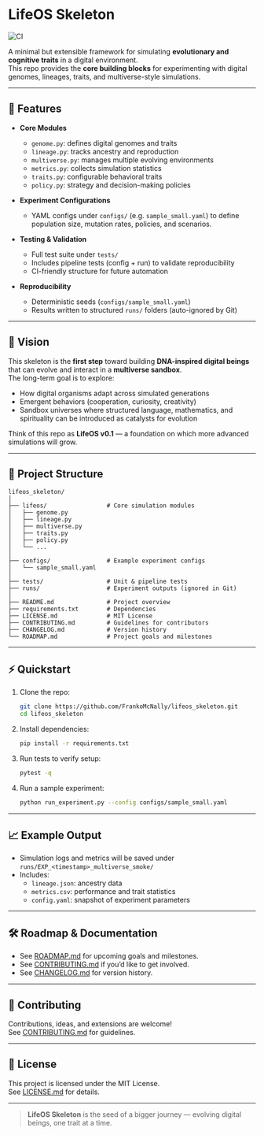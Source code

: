 # LifeOS Skeleton

![CI](https://github.com/FrankoMcNally/lifeos_skeleton/actions/workflows/tests.yml/badge.svg)

A minimal but extensible framework for simulating **evolutionary and cognitive traits** in a digital environment.  
This repo provides the **core building blocks** for experimenting with digital genomes, lineages, traits, and multiverse-style simulations.

---

## 🚀 Features

- **Core Modules**
  - `genome.py`: defines digital genomes and traits
  - `lineage.py`: tracks ancestry and reproduction
  - `multiverse.py`: manages multiple evolving environments
  - `metrics.py`: collects simulation statistics
  - `traits.py`: configurable behavioral traits
  - `policy.py`: strategy and decision-making policies

- **Experiment Configurations**
  - YAML configs under `configs/` (e.g. `sample_small.yaml`) to define population size, mutation rates, policies, and scenarios.

- **Testing & Validation**
  - Full test suite under `tests/`
  - Includes pipeline tests (config + run) to validate reproducibility
  - CI-friendly structure for future automation

- **Reproducibility**
  - Deterministic seeds (`configs/sample_small.yaml`)
  - Results written to structured `runs/` folders (auto-ignored by Git)

---

## 🧬 Vision

This skeleton is the **first step** toward building **DNA-inspired digital beings** that can evolve and interact in a **multiverse sandbox**.  
The long-term goal is to explore:
- How digital organisms adapt across simulated generations  
- Emergent behaviors (cooperation, curiosity, creativity)  
- Sandbox universes where structured language, mathematics, and spirituality can be introduced as catalysts for evolution  

Think of this repo as **LifeOS v0.1** — a foundation on which more advanced simulations will grow.

---

## 📂 Project Structure

```
lifeos_skeleton/
│
├── lifeos/                 # Core simulation modules
│   ├── genome.py
│   ├── lineage.py
│   ├── multiverse.py
│   ├── traits.py
│   ├── policy.py
│   └── ...
│
├── configs/                # Example experiment configs
│   └── sample_small.yaml
│
├── tests/                  # Unit & pipeline tests
├── runs/                   # Experiment outputs (ignored in Git)
│
├── README.md               # Project overview
├── requirements.txt        # Dependencies
├── LICENSE.md              # MIT License
├── CONTRIBUTING.md         # Guidelines for contributors
├── CHANGELOG.md            # Version history
└── ROADMAP.md              # Project goals and milestones
```

---

## ⚡ Quickstart

1. Clone the repo:
   ```bash
   git clone https://github.com/FrankoMcNally/lifeos_skeleton.git
   cd lifeos_skeleton
   ```

2. Install dependencies:
   ```bash
   pip install -r requirements.txt
   ```

3. Run tests to verify setup:
   ```bash
   pytest -q
   ```

4. Run a sample experiment:
   ```bash
   python run_experiment.py --config configs/sample_small.yaml
   ```

---

## 📈 Example Output

- Simulation logs and metrics will be saved under `runs/EXP_<timestamp>_multiverse_smoke/`
- Includes:
  - `lineage.json`: ancestry data
  - `metrics.csv`: performance and trait statistics
  - `config.yaml`: snapshot of experiment parameters

---

## 🛠 Roadmap & Documentation

- See [ROADMAP.md](ROADMAP.md) for upcoming goals and milestones.  
- See [CONTRIBUTING.md](CONTRIBUTING.md) if you’d like to get involved.  
- See [CHANGELOG.md](CHANGELOG.md) for version history.

---

## 🤝 Contributing

Contributions, ideas, and extensions are welcome!  
See [CONTRIBUTING.md](CONTRIBUTING.md) for guidelines.

---

## 📜 License

This project is licensed under the MIT License.  
See [LICENSE.md](LICENSE.md) for details.

---

> **LifeOS Skeleton** is the seed of a bigger journey — evolving digital beings, one trait at a time.
